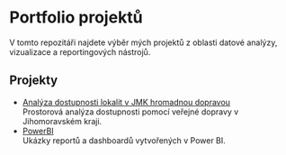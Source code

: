 # Portfolio projektů

V tomto repozitáři najdete výběr mých projektů z oblasti datové analýzy, vizualizace a reportingových nástrojů.

## Projekty

- [Analýza dostupnosti lokalit v JMK hromadnou dopravou](./Analýza%20dostupnosti%20lokalit%20v%20JMK%20hromadnou%20dopravou)  
  Prostorová analýza dostupnosti pomocí veřejné dopravy v Jihomoravském kraji.
- [PowerBI](./PowerBI)  
  Ukázky reportů a dashboardů vytvořených v Power BI.

